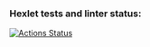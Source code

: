 ### Hexlet tests and linter status:
[![Actions Status](https://github.com/DanilCrazy99/fullstack-javascript-project-11/actions/workflows/hexlet-check.yml/badge.svg)](https://github.com/DanilCrazy99/fullstack-javascript-project-11/actions)